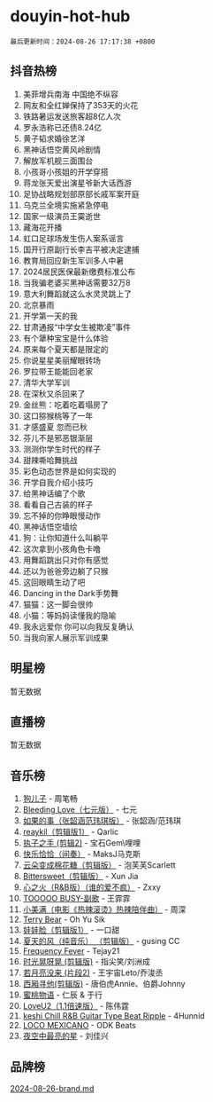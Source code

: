 # douyin-hot-hub

`最后更新时间：2024-08-26 17:17:38 +0800`

## 抖音热榜

1. 美菲增兵南海 中国绝不纵容
1. 网友和全红婵保持了353天的火花
1. 铁路暑运发送旅客超8亿人次
1. 罗永浩称已还债8.24亿
1. 黄子韬求婚徐艺洋
1. 黑神话悟空黄风岭剧情
1. 解放军机舰三面围台
1. 小孩哥小孩姐的开学穿搭
1. 蒋龙张天爱出演星爷新大话西游
1. 足协战略规划部原部长戚军案开庭
1. 乌克兰全境实施紧急停电
1. 国家一级演员王霙逝世
1. 藏海花开播
1. 虹口足球场发生伤人案系谣言
1. 国开行原副行长李吉平被决定逮捕
1. 教育局回应新生军训多人中暑
1. 2024居民医保最新缴费标准公布
1. 当我骗老婆买黑神话需要32万8
1. 意大利舞蹈就这么水灵灵跳上了
1. 北京暴雨
1. 开学第一天的我
1. 甘肃通报“中学女生被欺凌”事件
1. 有个犟种宝宝是什么体验
1. 原来每个夏天都是限定的
1. 你说星星美丽耀眼转场
1. 罗拉带王能能回老家
1. 清华大学军训
1. 在深秋又杀回来了
1. 金丝熊：吃着吃着塌房了
1. 这口猕猴桃等了一年
1. 才感盛夏 忽而已秋
1. 芬儿不是邪恶银渐层
1. 测测你学生时代的样子
1. 甜辣嘶哈舞挑战
1. 彩色动态世界是如何实现的
1. 开学自我介绍小技巧
1. 给黑神话编了个歌
1. 看看自己古装的样子
1. 忘不掉的你睁眼慢动作
1. 黑神话悟空墙绘
1. 狗：让你知道什么叫躺平
1. 这次拿到小孩角色卡噜
1. 用舞蹈跳出只对你有感觉
1. 还以为爸爸旁边躺了只猴
1. 这回眼睛生动了吧
1. Dancing in the Dark手势舞
1. 猫猫：这一脚会很帅
1. 小猫：等妈妈读懂我的隐喻
1. 我永远爱你 你可以向我反复确认
1. 当我向家人展示军训成果

## 明星榜

暂无数据

## 直播榜

暂无数据

## 音乐榜

1. [狗儿子](https://sf5-hl-cdn-tos.douyinstatic.com/obj/tos-cn-ve-2774/osvuItF7HhQ8nfz5BHDCMbu5ZOmgxBGtmcEpfn) - 周笔畅
1. [Bleeding Love（七元版）](https://sf3-cdn-tos.douyinstatic.com/obj/tos-cn-ve-2774/oEgC9eZFHQ1MfSRnrfkzFp8AayDWqAQMABBgUs) - 七元
1. [如果的事（张韶涵范玮琪版）](https://sf3-cdn-tos.douyinstatic.com/obj/tos-cn-ve-2774/owI7MDDyzHddFIDNOFiTf8qYP1fafEiAgmjsCv) - 张韶涵/范玮琪
1. [reaykil（剪辑版1）](https://sf3-cdn-tos.douyinstatic.com/obj/tos-cn-ve-2774/osSIWpEdiiBoAWKQMsIBhmw1wUEJn5z20ANfA9) - Qarlic
1. [执子之手 (剪辑2)](https://sf5-hl-cdn-tos.douyinstatic.com/obj/tos-cn-ve-2774/oUoZLQjCc31XzqsBnBQUNgeKtYPBcgbFDwtfcu) - 宝石Gem\哩哩
1. [快乐恰恰（间奏）](https://sf5-hl-cdn-tos.douyinstatic.com/obj/tos-cn-ve-2774/oMesum3HvWQXJxuMFeVYzf54o2QzH5aEBPOCAn) - MaksJ马克斯
1. [云朵变成棉花糖（剪辑版）](https://sf5-hl-cdn-tos.douyinstatic.com/obj/tos-cn-ve-2774/o8LC84GQLALFfXeyJmh8KE61byVQYMMeAZLfEI) - 泡芙芙Scarlett
1. [Bittersweet（剪辑版）](https://sf5-hl-cdn-tos.douyinstatic.com/obj/tos-cn-ve-2774/oIR5xcAceFQosUeHXGzNQpCesIBELaANA2RYoJ) - Xun Jia
1. [心之火（R&B版）（谁的爱不疯）](https://sf6-cdn-tos.douyinstatic.com/obj/tos-cn-ve-2774/okemkEDaIBBE3OosftCgMxlFkLQZRw37t36ZQv) - Zxxy
1. [TOOOOO BUSY-副歌](https://sf6-cdn-tos.douyinstatic.com/obj/tos-cn-ve-2774/o0fmjGZetNDjSM5EimFs2QlzBg30YgByJMRQrC) - 王霏霏
1. [小美满（电影《热辣滚烫》热辣陪伴曲）](https://sf3-cdn-tos.douyinstatic.com/obj/tos-cn-ve-2774/o0GAn2lSgfZIDUgtevCGDQYnFg4CwnrBaxbTZL) - 周深
1. [Terry Bear](https://sf3-cdn-tos.douyinstatic.com/obj/tos-cn-ve-2774/oY98zQoBzAv3LMriiCP1nBInWAHWfS2wisMjSc) - Oh Yu Sik
1. [娃娃脸（剪辑版1）](https://sf5-hl-cdn-tos.douyinstatic.com/obj/tos-cn-ve-2774/oIimSCgQoNUePTAZ1Ba7TeADY4KetGYsVFeaaB) - 一口甜
1. [夏天的风（纯音乐） （剪辑版）](https://sf3-cdn-tos.douyinstatic.com/obj/tos-cn-ve-2774/oUzLjBZZFQAoNRmGokEeD5zfQCObp6UeFAnTa6) - gusing CC
1. [Frequency Fever](https://sf3-cdn-tos.douyinstatic.com/obj/tos-cn-ve-2774/os94PCgvfCQSGh1ogDZmrFB6eEACFtZXwHEYHh) - Tejay21
1. [时光晃呀晃 (剪辑版)](https://sf3-cdn-tos.douyinstatic.com/obj/tos-cn-ve-2774/o8ACeQem3gwI1x3GIYGAfKG0LJebKFRJDwRwyW) - 指尖笑/刘洲成
1. [若月亮没来 (片段2)](https://sf6-cdn-tos.douyinstatic.com/obj/tos-cn-ve-2774/ocQavLLjkCOeDxGyYeIMGgNAIwJ0QXE1Ve3Fzv) - 王宇宙Leto/乔浚丞
1. [西厢寻他(剪辑版)](https://sf3-cdn-tos.douyinstatic.com/obj/tos-cn-ve-2774/oUsAVfAQKlRNxEv5qxvIB8o5qmIWUcXbzJKJhw) - 唐伯虎Annie、伯爵Johnny
1. [蜜桃物语](https://sf5-hl-cdn-tos.douyinstatic.com/obj/tos-cn-ve-2774/oIhOSCZtIACtYU4XQkngiW9kCBfVD1Fz9IYeqL) - 仁辰 & 于行
1. [LoveU2（1.1倍速版）](https://sf5-hl-cdn-tos.douyinstatic.com/obj/tos-cn-ve-2774/oQMeDffLaEmgMwgCOEMAFCI6INzoFPgWdD0rsa) - 陈伟霆
1. [keshi Chill R&B Guitar Type Beat Ripple](https://sf3-cdn-tos.douyinstatic.com/obj/tos-cn-ve-2774/okQIfmitAB3HpgZQo0YCEFEACcDhQngn0fkFIC) - 4Hunnid
1. [LOCO MEXICANO](https://sf5-hl-cdn-tos.douyinstatic.com/obj/tos-cn-ve-2774/owxVoxJorA4ILBfsMAjU6t7O1xW9w0tS7EYzh6) - ODK Beats
1. [夜空中最亮的星](https://sf5-hl-cdn-tos.douyinstatic.com/obj/tos-cn-ve-2774/o4IfgGwqqnFeXEMGaS8JBzJAdayAaCeoxqbjCD) - 刘佳兴

## 品牌榜

[2024-08-26-brand.md](2024-08-26-brand.md)

